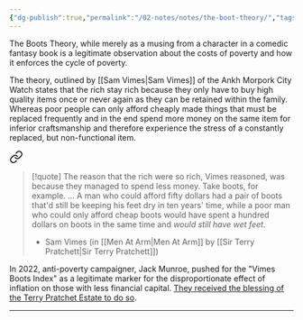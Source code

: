 ```yaml
---
{"dg-publish":true,"permalink":"/02-notes/notes/the-boot-theory/","tags":["Notes/Atomic"],"created":"2024-02-03T10:57:18.000-04:00","updated":"2024-05-02T14:51:31.000-03:00"}
---
```


The Boots Theory, while merely as a musing from a character in a comedic fantasy book is a legitimate observation about the costs of poverty and how it enforces the cycle of poverty. 

The theory, outlined by [[Sam Vimes\|Sam Vimes]] of the Ankh Morpork City Watch states that the rich stay rich because they only have to buy high quality items once or never again as they can be retained within the family. Whereas poor people can only afford cheaply made things that must be replaced frequently and in the end spend more money on the same item for inferior craftsmanship and therefore experience the stress of a constantly replaced, but non-functional item. 


<div class="transclusion internal-embed is-loaded"><a class="markdown-embed-link" href="/04-sources/the-sam-vimes-boot-theory-of-socioeconomic-unfairness/" aria-label="Open link"><svg xmlns="http://www.w3.org/2000/svg" width="24" height="24" viewBox="0 0 24 24" fill="none" stroke="currentColor" stroke-width="2" stroke-linecap="round" stroke-linejoin="round" class="svg-icon lucide-link"><path d="M10 13a5 5 0 0 0 7.54.54l3-3a5 5 0 0 0-7.07-7.07l-1.72 1.71"></path><path d="M14 11a5 5 0 0 0-7.54-.54l-3 3a5 5 0 0 0 7.07 7.07l1.71-1.71"></path></svg></a><div class="markdown-embed">




>[!quote] The reason that the rich were so rich, Vimes reasoned, was because they managed to spend less money. Take boots, for example. ... A man who could afford fifty dollars had a pair of boots that'd still be keeping his feet dry in ten years' time, while a poor man who could only afford cheap boots would have spent a hundred dollars on boots in the same time and _would still have wet feet_.
>- Sam Vimes (in [[Men At Arm\|Men At Arm]] by [[Sir Terry Pratchett\|Sir Terry Pratchett]])





</div></div>


In 2022, anti-poverty campaigner, Jack Munroe, pushed for the "Vimes Boots Index" as a legitimate marker for the disproportionate effect of inflation on those with less financial capital. [They received the blessing of the Terry Pratchet Estate to do so](https://www.theguardian.com/books/2022/jan/26/terry-pratchett-jack-monroe-vimes-boots-poverty-index).

---
